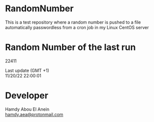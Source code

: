 # RandomNumber    
This is a test repository where a random number is pushed to a file automatically passwordless from a cron job in my Linux CentOS server    
# Random Number of the last run   
22411
      
Last update (GMT +1)    
11/20/22 22:00:01
# Developer    
Hamdy Abou El Anein   
hamdy.aea@protonmail.com
